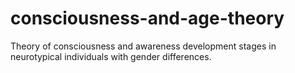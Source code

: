 # consciousness-and-age-theory
Theory of consciousness and awareness development stages in neurotypical individuals with gender differences.

